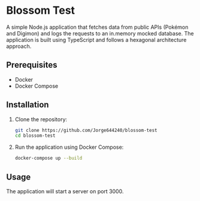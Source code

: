 # Blossom Test

A simple Node.js application that fetches data from public APIs (Pokémon and Digimon) and logs the requests to an in.memory mocked database. The application is built using TypeScript and follows a hexagonal architecture approach.

## Prerequisites

- Docker
- Docker Compose

## Installation

1. Clone the repository:
   ```bash
   git clone https://github.com/Jorge644240/blossom-test
   cd blossom-test
   ```
2. Run the application using Docker Compose:
   ```bash
   docker-compose up --build
   ```

## Usage

The application will start a server on port 3000.
